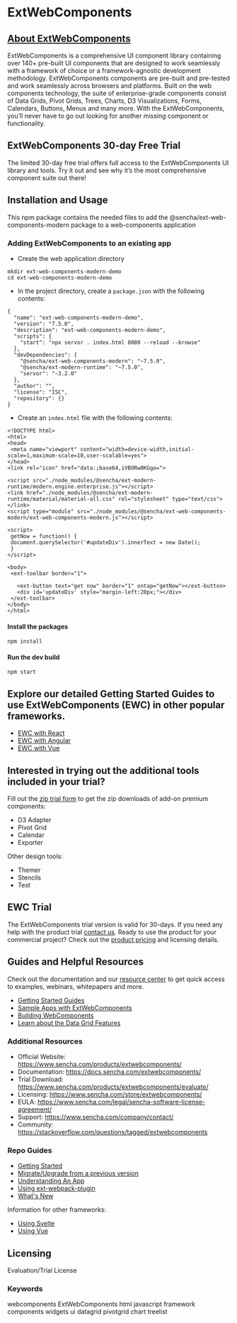 # ExtWebComponents
## [About ExtWebComponents](https://www.sencha.com/products/extangular)
ExtWebComponents is a comprehensive UI component library containing over 140+ pre-built UI components that are designed to work seamlessly with a framework of choice or a framework-agnostic development methodology. ExtWebComponents components are pre-built and pre-tested and work seamlessly across browsers and platforms. Built on the web components technology, the suite of enterprise-grade components consist of Data Grids, Pivot Grids, Trees, Charts, D3 Visualizations, Forms, Calendars, Buttons, Menus and many more. With the ExtWebComponents, you’ll never have to go out looking for another missing component or functionality. 

## ExtWebComponents 30-day Free Trial
The limited 30-day free trial offers full access to the ExtWebComponents UI library and tools. Try it out and see why it’s the most comprehensive component suite out there!  

## Installation and Usage
This npm package contains the needed files to add the @sencha/ext-web-components-modern package to a web-components application

### Adding ExtWebComponents to an existing app
* Create the web application directory
``` 
mkdir ext-web-components-modern-demo
cd ext-web-components-modern-demo
```
* In the project directory, create a `package.json` with the following contents:
```
{
  "name": "ext-web-components-modern-demo",
  "version": "7.5.0",
  "description": "ext-web-components-modern-demo",
  "scripts": {
    "start": "npx servor . index.html 8080 --reload --browse"
  },
  "devDependencies": {
    "@sencha/ext-web-components-modern": "~7.5.0",
    "@sencha/ext-modern-runtime": "~7.5.0",
    "servor": "~3.2.0"
  },
  "author": "",
  "license": "ISC",
  "repository": {}
}
```
 * Create an `index.html` file with the following contents:
 ```
<!DOCTYPE html>
<html>
<head>
  <meta name="viewport" content="width=device-width,initial-scale=1,maximum-scale=10,user-scalable=yes">
</head>
<link rel="icon" href="data:;base64,iVBORw0KGgo=">

<script src="./node_modules/@sencha/ext-modern-runtime/modern.engine.enterprise.js"></script>
<link href="./node_modules/@sencha/ext-modern-runtime/material/material-all.css" rel="stylesheet" type="text/css"></link>
<script type="module" src="./node_modules/@sencha/ext-web-components-modern/ext-web-components-modern.js"></script>

<script>
  getNow = function() {
  document.querySelector('#updateDiv').innerText = new Date();
  }
</script>

<body>
  <ext-toolbar border="1">

    <ext-button text="get now" border="1" ontap="getNow"></ext-button>
    <div id='updateDiv' style="margin-left:20px;"></div>
  </ext-toolbar>
</body>
</html>
```
 
#### Install the packages 
``` 
npm install 
```

#### Run the dev build
```
npm start
```
 
## Explore our detailed Getting Started Guides to use ExtWebComponents (EWC) in other popular frameworks.
* [EWC with React](https://docs.sencha.com/extreact/7.5.0/guides/getting_started/getting_started.html)  	
* [EWC with Angular](https://docs.sencha.com/extangular/7.5.0/guides/getting_started/getting_started.html)   	
* [EWC with Vue](https://docs.sencha.com/extwebcomponents/7.5.0/guides/getting_started/getting_started_vue.html)                                
 
## Interested in trying out the additional tools included in your trial?
Fill out the [zip trial form](https://sencha.com/products/extwebcomponents/evaluate/) to get the zip downloads of add-on premium components: 
- D3 Adapter
- Pivot Grid
- Calendar
- Exporter 

Other design tools: 
- Themer
- Stencils
- Test
 
## EWC Trial
The ExtWebComponents trial version is valid for 30-days. If you need any help with the product trial [contact us](https://www.sencha.com/company/contact/). Ready to use the product for your commercial project? Check out the [product pricing](https://www.sencha.com/store/extwebcomponents) and licensing details. 

## Guides and Helpful Resources
Check out the documentation and our [resource center](https://www.sencha.com/resources/) to get quick access to examples, webinars, whitepapers and more.  

* [Getting Started Guides](https://docs.sencha.com/extwebcomponents/7.5.0/guides/getting_started/getting_started_options.html)
* [Sample Apps with ExtWebComponents](https://examples.sencha.com/ExtWebComponents/7.5.0/)
* [Building WebComponents](https://docs.sencha.com/extwebcomponents/7.5.0/guides/application_architecture/components.html)
* [Learn about the Data Grid Features](https://www.sencha.com/grid)

### Additional Resources
* Official Website: https://www.sencha.com/products/extwebcomponents/
* Documentation: https://docs.sencha.com/extwebcomponents/
* Trial Download: https://www.sencha.com/products/extwebcomponents/evaluate/
* Licensing: https://www.sencha.com/store/extwebcomponents/
* EULA: https://www.sencha.com/legal/sencha-software-license-agreement/
* Support: https://www.sencha.com/company/contact/
* Community: https://stackoverflow.com/questions/tagged/extwebcomponents

### Repo Guides
- [Getting Started](https://github.com/sencha/ext-web-components/blob/ext-web-components-7.3.0/packages/ext-web-components-modern/guides/GETTING_STARTED.md)
- [Migrate/Upgrade from a previous version](https://github.com/sencha/ext-web-components/blob/ext-web-components-7.3.0/packages/ext-web-components-modern/guides/MIGRATE.md)
- [Understanding An App](https://github.com/sencha/ext-web-components/blob/ext-web-components-7.3.0/packages/ext-web-components-modern/guides/UNDERSTANDING_AN_APP.md)
- [Using ext-webpack-plugin](https://github.com/sencha/ext-web-components/blob/ext-web-components-7.3.0/packages/ext-web-components-modern/guides/USING_EXT_WEBPACK_PLUGIN.md)
- [What's New](https://github.com/sencha/ext-web-components/blob/ext-web-components-7.3.0/packages/ext-web-components-modern/guides/WHATS_NEW.md)

Information for other frameworks:

- [Using Svelte](https://github.com/sencha/ext-web-components/blob/ext-web-components-7.3.0/packages/ext-web-components-modern/guides/USING_SVELTE.md)
- [Using Vue](https://github.com/sencha/ext-web-components/blob/ext-web-components-7.3.0/packages/ext-web-components-modern/guides/USING_VUE.md)

## Licensing
Evaluation/Trial License

### Keywords
webcomponents  ExtWebComponents  html   javascript   framework   components   widgets   ui   datagrid   pivotgrid   chart   treelist

